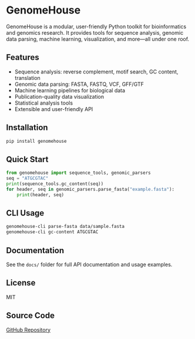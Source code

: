 # GenomeHouse

GenomeHouse is a modular, user-friendly Python toolkit for bioinformatics and genomics research. It provides tools for sequence analysis, genomic data parsing, machine learning, visualization, and more—all under one roof.

## Features
- Sequence analysis: reverse complement, motif search, GC content, translation
- Genomic data parsing: FASTA, FASTQ, VCF, GFF/GTF
- Machine learning pipelines for biological data
- Publication-quality data visualization
- Statistical analysis tools
- Extensible and user-friendly API

## Installation
```bash
pip install genomehouse
```

## Quick Start
```python
from genomehouse import sequence_tools, genomic_parsers
seq = "ATGCGTAC"
print(sequence_tools.gc_content(seq))
for header, seq in genomic_parsers.parse_fasta("example.fasta"):
	print(header, seq)
```

## CLI Usage
```bash
genomehouse-cli parse-fasta data/sample.fasta
genomehouse-cli gc-content ATGCGTAC
```

## Documentation
See the `docs/` folder for full API documentation and usage examples.

## License
MIT

## Source Code
[GitHub Repository](https://github.com/GenomeHouse/GenomeHouse-1.1)